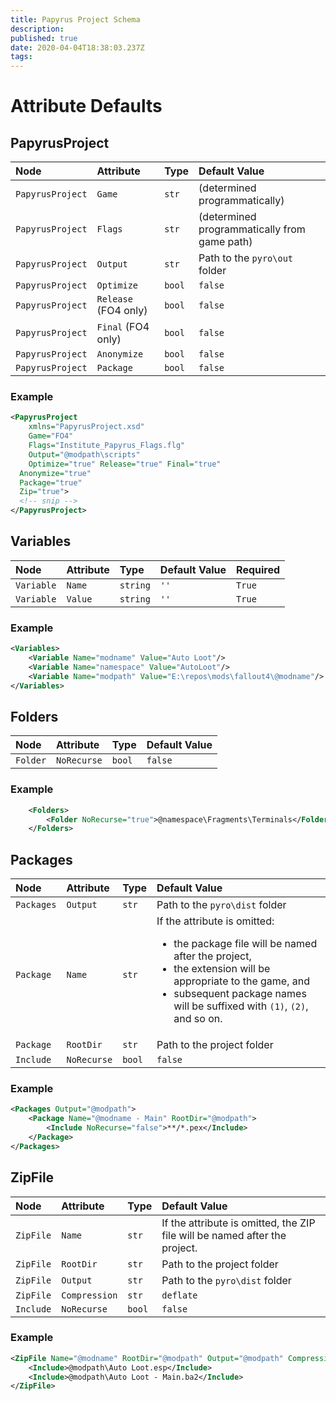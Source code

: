 ```yaml
---
title: Papyrus Project Schema
description: 
published: true
date: 2020-04-04T18:38:03.237Z
tags: 
---
```


# Attribute Defaults

## PapyrusProject

Node | Attribute | Type | Default Value
:--- | :--- | :--- | :---
`PapyrusProject` | `Game` | `str` | (determined programmatically)
`PapyrusProject` | `Flags` | `str` | (determined programmatically from game path)
`PapyrusProject` | `Output` | `str` | Path to the `pyro\out` folder
`PapyrusProject` | `Optimize` | `bool` | `false`
`PapyrusProject` | `Release` (FO4 only) | `bool` | `false`
`PapyrusProject` | `Final` (FO4 only) | `bool` | `false`
`PapyrusProject` | `Anonymize` | `bool` | `false`
`PapyrusProject` | `Package` | `bool` | `false`

### Example

```xml
<PapyrusProject
	xmlns="PapyrusProject.xsd"
	Game="FO4"
	Flags="Institute_Papyrus_Flags.flg"
	Output="@modpath\scripts"
	Optimize="true" Release="true" Final="true"
  Anonymize="true"
  Package="true"
  Zip="true">
  <!-- snip -->
</PapyrusProject>
```

## Variables

Node | Attribute | Type | Default Value | Required 
:--- | :--- | :--- | :--- | :---
`Variable` | `Name` | `string` | `''` | `True`
`Variable` | `Value` | `string` | `''` | `True`

### Example

```xml
<Variables>
	<Variable Name="modname" Value="Auto Loot"/>
	<Variable Name="namespace" Value="AutoLoot"/>
	<Variable Name="modpath" Value="E:\repos\mods\fallout4\@modname"/>
</Variables>
```

## Folders

Node | Attribute | Type | Default Value
:--- | :--- | :--- | :--- 
`Folder` | `NoRecurse` | `bool` | `false`

### Example

```xml
	<Folders>
		<Folder NoRecurse="true">@namespace\Fragments\Terminals</Folder>
	</Folders>
```

## Packages

Node | Attribute | Type | Default Value
:--- | :--- | :--- | :---
`Packages` | `Output` | `str` | Path to the `pyro\dist` folder
`Package` | `Name` | `str` | If the attribute is omitted:<ul><li>the package file will be named after the project,<li>the extension will be appropriate to the game, and<li>subsequent package names will be suffixed with `(1)`, `(2)`, and so on.</ul>
`Package` | `RootDir` | `str` | Path to the project folder 
`Include` | `NoRecurse`  | `bool` | `false`

### Example

```xml
<Packages Output="@modpath">
	<Package Name="@modname - Main" RootDir="@modpath">
		<Include NoRecurse="false">**/*.pex</Include>
	</Package>
</Packages>
```

## ZipFile

Node | Attribute | Type | Default Value
:--- | :--- | :--- | :---
`ZipFile` | `Name` | `str` | If the attribute is omitted, the ZIP file will be named after the project.
`ZipFile` | `RootDir` | `str` | Path to the project folder
`ZipFile` | `Output` | `str` | Path to the `pyro\dist` folder
`ZipFile` | `Compression` | `str` | `deflate`
`Include` | `NoRecurse` | `bool` | `false`

### Example

```xml
<ZipFile Name="@modname" RootDir="@modpath" Output="@modpath" Compression="deflate">
	<Include>@modpath\Auto Loot.esp</Include>
	<Include>@modpath\Auto Loot - Main.ba2</Include>
</ZipFile>
```